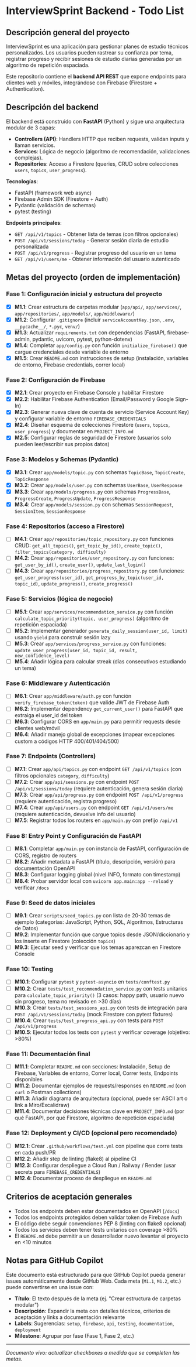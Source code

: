 # InterviewSprint Backend - Todo List

## Descripción general del proyecto

InterviewSprint es una aplicación para gestionar planes de estudio técnicos personalizados. Los usuarios pueden rastrear su confianza por tema, registrar progreso y recibir sesiones de estudio diarias generadas por un algoritmo de repetición espaciada.

Este repositorio contiene el **backend API REST** que expone endpoints para clientes web y móviles, integrándose con Firebase (Firestore + Authentication).

## Descripción del backend

El backend está construido con **FastAPI** (Python) y sigue una arquitectura modular de 3 capas:

- **Controllers (API)**: Handlers HTTP que reciben requests, validan inputs y llaman servicios.
- **Services**: Lógica de negocio (algoritmo de recomendación, validaciones complejas).
- **Repositories**: Acceso a Firestore (queries, CRUD sobre colecciones `users`, `topics`, `user_progress`).

**Tecnologías**:

- FastAPI (framework web async)
- Firebase Admin SDK (Firestore + Auth)
- Pydantic (validación de schemas)
- pytest (testing)

**Endpoints principales**:

- `GET /api/v1/topics` - Obtener lista de temas (con filtros opcionales)
- `POST /api/v1/sessions/today` - Generar sesión diaria de estudio personalizada
- `POST /api/v1/progress` - Registrar progreso del usuario en un tema
- `GET /api/v1/users/me` - Obtener información del usuario autenticado

## Metas del proyecto (orden de implementación)

### Fase 1: Configuración inicial y estructura del proyecto

- [x] **M1.1**: Crear estructura de carpetas modular (`app/api/`, `app/services/`, `app/repositories/`, `app/models/`, `app/middleware/`)
- [x] **M1.2**: Configurar `.gitignore` (incluir `serviceAccountKey.json`, `.env`, `__pycache__/`, `*.pyc`, `venv/`)
- [x] **M1.3**: Actualizar `requirements.txt` con dependencias (FastAPI, firebase-admin, pydantic, uvicorn, pytest, python-dotenv)
- [x] **M1.4**: Completar `app/config.py` con función `initialize_firebase()` que cargue credenciales desde variable de entorno
- [x] **M1.5**: Crear `README.md` con instrucciones de setup (instalación, variables de entorno, Firebase credentials, correr local)

### Fase 2: Configuración de Firebase

- [x] **M2.1**: Crear proyecto en Firebase Console y habilitar Firestore
- [x] **M2.2**: Habilitar Firebase Authentication (Email/Password y Google Sign-In)
- [x] **M2.3**: Generar nueva clave de cuenta de servicio (Service Account Key) y configurar variable de entorno `FIREBASE_CREDENTIALS`
- [x] **M2.4**: Diseñar esquema de colecciones Firestore (`users`, `topics`, `user_progress`) y documentar en `PROJECT_INFO.md`
- [x] **M2.5**: Configurar reglas de seguridad de Firestore (usuarios solo pueden leer/escribir sus propios datos)

### Fase 3: Modelos y Schemas (Pydantic)

- [x] **M3.1**: Crear `app/models/topic.py` con schemas `TopicBase`, `TopicCreate`, `TopicResponse`
- [x] **M3.2**: Crear `app/models/user.py` con schemas `UserBase`, `UserResponse`
- [x] **M3.3**: Crear `app/models/progress.py` con schemas `ProgressBase`, `ProgressCreate`, `ProgressUpdate`, `ProgressResponse`
- [x] **M3.4**: Crear `app/models/session.py` con schemas `SessionRequest`, `SessionItem`, `SessionResponse`

### Fase 4: Repositorios (acceso a Firestore)

- [ ] **M4.1**: Crear `app/repositories/topic_repository.py` con funciones CRUD: `get_all_topics()`, `get_topic_by_id()`, `create_topic()`, `filter_topics(category, difficulty)`
- [ ] **M4.2**: Crear `app/repositories/user_repository.py` con funciones: `get_user_by_id()`, `create_user()`, `update_last_login()`
- [ ] **M4.3**: Crear `app/repositories/progress_repository.py` con funciones: `get_user_progress(user_id)`, `get_progress_by_topic(user_id, topic_id)`, `update_progress()`, `create_progress()`

### Fase 5: Servicios (lógica de negocio)

- [ ] **M5.1**: Crear `app/services/recommendation_service.py` con función `calculate_topic_priority(topic, user_progress)` (algoritmo de repetición espaciada)
- [ ] **M5.2**: Implementar generador `generate_daily_session(user_id, limit)` usando `yield` para construir sesión lazy
- [ ] **M5.3**: Crear `app/services/progress_service.py` con funciones: `update_user_progress(user_id, topic_id, result, new_confidence_level)`
- [ ] **M5.4**: Añadir lógica para calcular streak (días consecutivos estudiando un tema)

### Fase 6: Middleware y Autenticación

- [ ] **M6.1**: Crear `app/middleware/auth.py` con función `verify_firebase_token(token)` que valide JWT de Firebase Auth
- [ ] **M6.2**: Implementar dependency `get_current_user()` para FastAPI que extraiga el user_id del token
- [ ] **M6.3**: Configurar CORS en `app/main.py` para permitir requests desde clientes web/móvil
- [ ] **M6.4**: Añadir manejo global de excepciones (mapear excepciones custom a códigos HTTP 400/401/404/500)

### Fase 7: Endpoints (Controllers)

- [ ] **M7.1**: Crear `app/api/topics.py` con endpoint `GET /api/v1/topics` (con filtros opcionales `category`, `difficulty`)
- [ ] **M7.2**: Crear `app/api/sessions.py` con endpoint `POST /api/v1/sessions/today` (requiere autenticación, genera sesión diaria)
- [ ] **M7.3**: Crear `app/api/progress.py` con endpoint `POST /api/v1/progress` (requiere autenticación, registra progreso)
- [ ] **M7.4**: Crear `app/api/users.py` con endpoint `GET /api/v1/users/me` (requiere autenticación, devuelve info del usuario)
- [ ] **M7.5**: Registrar todos los routers en `app/main.py` con prefijo `/api/v1`

### Fase 8: Entry Point y Configuración de FastAPI

- [ ] **M8.1**: Completar `app/main.py` con instancia de FastAPI, configuración de CORS, registro de routers
- [ ] **M8.2**: Añadir metadata a FastAPI (título, descripción, versión) para documentación OpenAPI
- [ ] **M8.3**: Configurar logging global (nivel INFO, formato con timestamp)
- [ ] **M8.4**: Probar servidor local con `uvicorn app.main:app --reload` y verificar `/docs`

### Fase 9: Seed de datos iniciales

- [ ] **M9.1**: Crear `scripts/seed_topics.py` con lista de 20-30 temas de ejemplo (categorías: JavaScript, Python, SQL, Algoritmos, Estructuras de Datos)
- [ ] **M9.2**: Implementar función que cargue topics desde JSON/diccionario y los inserte en Firestore (colección `topics`)
- [ ] **M9.3**: Ejecutar seed y verificar que los temas aparezcan en Firestore Console

### Fase 10: Testing

- [ ] **M10.1**: Configurar `pytest` y `pytest-asyncio` en `tests/conftest.py`
- [ ] **M10.2**: Crear `tests/test_recommendation_service.py` con tests unitarios para `calculate_topic_priority()` (3 casos: happy path, usuario nuevo sin progreso, tema no revisado en >30 días)
- [ ] **M10.3**: Crear `tests/test_sessions_api.py` con tests de integración para `POST /api/v1/sessions/today` (mock Firestore con pytest fixtures)
- [ ] **M10.4**: Crear `tests/test_progress_api.py` con tests para `POST /api/v1/progress`
- [ ] **M10.5**: Ejecutar todos los tests con `pytest` y verificar coverage (objetivo: >80%)

### Fase 11: Documentación final

- [ ] **M11.1**: Completar `README.md` con secciones: Instalación, Setup de Firebase, Variables de entorno, Correr local, Correr tests, Endpoints disponibles
- [ ] **M11.2**: Documentar ejemplos de requests/responses en `README.md` (con `curl` o Postman collections)
- [ ] **M11.3**: Añadir diagrama de arquitectura (opcional, puede ser ASCII art o link a Miro/Excalidraw)
- [ ] **M11.4**: Documentar decisiones técnicas clave en `PROJECT_INFO.md` (por qué FastAPI, por qué Firestore, algoritmo de repetición espaciada)

### Fase 12: Deployment y CI/CD (opcional pero recomendado)

- [ ] **M12.1**: Crear `.github/workflows/test.yml` con pipeline que corre tests en cada push/PR
- [ ] **M12.2**: Añadir step de linting (flake8) al pipeline CI
- [ ] **M12.3**: Configurar despliegue a Cloud Run / Railway / Render (usar secrets para `FIREBASE_CREDENTIALS`)
- [ ] **M12.4**: Documentar proceso de despliegue en `README.md`

## Criterios de aceptación generales

- Todos los endpoints deben estar documentados en OpenAPI (`/docs`)
- Todos los endpoints protegidos deben validar token de Firebase Auth
- El código debe seguir convenciones PEP 8 (linting con flake8 opcional)
- Todos los servicios deben tener tests unitarios con coverage >80%
- El `README.md` debe permitir a un desarrollador nuevo levantar el proyecto en <10 minutos

## Notas para GitHub Copilot

Este documento está estructurado para que GitHub Copilot pueda generar issues automáticamente desde GitHub Web. Cada meta (`M1.1`, `M1.2`, etc.) puede convertirse en una issue con:

- **Título**: El texto después de la meta (ej. "Crear estructura de carpetas modular")
- **Descripción**: Expandir la meta con detalles técnicos, criterios de aceptación y links a documentación relevante
- **Labels**: Sugerencias: `setup`, `firebase`, `api`, `testing`, `documentation`, `deployment`
- **Milestone**: Agrupar por fase (Fase 1, Fase 2, etc.)

---

_Documento vivo: actualizar checkboxes a medida que se completen las metas._
